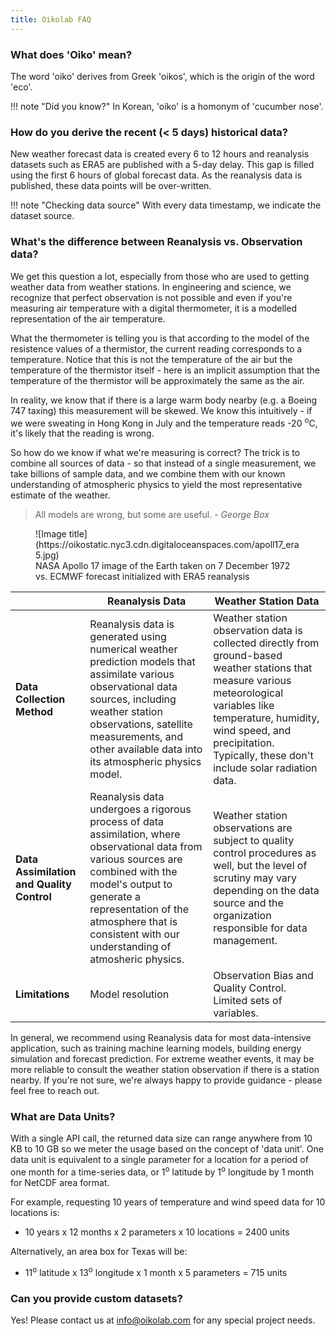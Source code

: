 ```yaml
---
title: Oikolab FAQ
---
```


### What does 'Oiko' mean?

The word 'oiko' derives from Greek 'oikos', which is the origin of the word 'eco'. 


!!! note "Did you know?"
    In Korean, 'oiko' is a homonym of 'cucumber nose'.

### How do you derive the recent (< 5 days) historical data?

New weather forecast data is created every 6 to 12 hours and reanalysis datasets such as ERA5 are published with a 5-day delay. This gap is filled using the first 6 hours of global forecast data. As the reanalysis data is published, these data points will be over-written.

!!! note "Checking data source"
    With every data timestamp, we indicate the dataset source.

### What's the difference between Reanalysis vs. Observation data?

We get this question a lot, especially from those who are used to getting weather data from weather stations. In engineering and science, we recognize that perfect observation is not possible and even if you're measuring air temperature with a digital thermometer, it is a modelled representation of the air temperature. 

What the thermometer is telling you is that according to the model of the resistence values of a thermistor, the current reading corresponds to a temperature. Notice that this is not the temperature of the air but the temperature of the thermistor itself - here is an implicit assumption that the temperature of the thermistor will be approximately the same as the air. 

In reality, we know that if there is a large warm body nearby (e.g. a Boeing 747 taxing) this measurement will be skewed. We know this intuitively - if we were sweating in Hong Kong in July and the temperature reads -20 <sup>o</sup>C, it's likely that the reading is wrong.

So how do we know if what we're measuring is correct? The trick is to combine all sources of data - so that instead of a single measurement, we take billions of sample data, and we combine them with our known understanding of atmospheric physics to yield the most representative estimate of the weather.

> All models are wrong, but some are useful. *- George Box*

<figure markdown>
  ![Image title](https://oikostatic.nyc3.cdn.digitaloceanspaces.com/apoll17_era5.jpg)
  <figcaption>NASA Apollo 17 image of the Earth taken on 7 December 1972 vs. ECMWF forecast initialized with ERA5 reanalysis</figcaption>
</figure>


|                                           | Reanalysis Data                                                                                                                                                                                                                                                       | Weather Station Data
|-------------------------------------------|-----------------------------------------------------------------------------------------------------------------------------------------------------------------------------------------------------------------------------------------------------------------------| ------------
| **Data Collection Method**                | Reanalysis data is generated using numerical weather prediction models that assimilate various observational data sources, including weather station observations, satellite measurements, and other available data into its atmospheric physics model.               | Weather station observation data is collected directly from ground-based weather stations that measure various meteorological variables like temperature, humidity, wind speed, and precipitation. Typically, these don't include solar radiation data.
| **Data Assimilation and Quality Control** | Reanalysis data undergoes a rigorous process of data assimilation, where observational data from various sources are combined with the model's output to generate a representation of the atmosphere that is consistent with our understanding of atmosheric physics. | Weather station observations are subject to quality control procedures as well, but the level of scrutiny may vary depending on the data source and the organization responsible for data management. 
| **Limitations**                           | Model resolution                                                                                                                                                                                                                                                      | Observation Bias and Quality Control. Limited sets of variables.

In general, we recommend using Reanalysis data for most data-intensive application, such as training machine learning models, building energy simulation and forecast prediction. For extreme weather events, it may be more reliable to consult the weather station observation if there is a station nearby. If you're not sure, we're always happy to provide guidance - please feel free to reach out.


### What are Data Units?

With a single API call, the returned data size can range anywhere from 10 KB to 10 GB so we meter the usage based on the concept of 'data unit'. One data unit is equivalent to a single parameter for a location for a period of one month for a time-series data, or 1<sup>o</sup> latitude by 1<sup>o</sup> longitude by 1 month for NetCDF area format.

For example, requesting 10 years of temperature and wind speed data for 10 locations is:

* 10 years x 12 months x 2 parameters x 10 locations = 2400 units

Alternatively, an area box for Texas will be:

* 11<sup>o</sup> latitude x 13<sup>o</sup> longitude x 1 month x 5 parameters = 715 units


### Can you provide custom datasets?

Yes! Please contact us at info@oikolab.com for any special project needs.